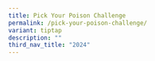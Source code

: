 ```yaml
---
title: Pick Your Poison Challenge
permalink: /pick-your-poison-challenge/
variant: tiptap
description: ""
third_nav_title: "2024"
---
```

